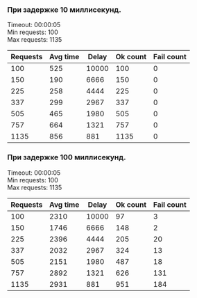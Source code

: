 ### При задержке 10 миллисекунд.

Timeout: 00:00:05 <br />
Min requests: 100 <br />
Max requests: 1135 <br />

| Requests | Avg time | Delay |  Ok count  | Fail count |
|----------|----------|-------|------------|------------|
|      100 |      525 | 10000 |        100 |          0 |
|      150 |      190 |  6666 |        150 |          0 |
|      225 |      258 |  4444 |        225 |          0 |
|      337 |      299 |  2967 |        337 |          0 |
|      505 |      465 |  1980 |        505 |          0 |
|      757 |      664 |  1321 |        757 |          0 |
|     1135 |      856 |   881 |       1135 |          0 |

### При задержке 100 миллисекунд.

Timeout: 00:00:05 <br />
Min requests: 100 <br />
Max requests: 1135 <br />

| Requests | Avg time | Delay |  Ok count  | Fail count |
|----------|----------|-------|------------|------------|
|      100 |     2310 | 10000 |         97 |          3 |
|      150 |     1746 |  6666 |        148 |          2 |
|      225 |     2396 |  4444 |        205 |         20 |
|      337 |     2032 |  2967 |        324 |         13 |
|      505 |     2151 |  1980 |        487 |         18 |
|      757 |     2892 |  1321 |        626 |        131 |
|     1135 |     2931 |   881 |        951 |        184 |

